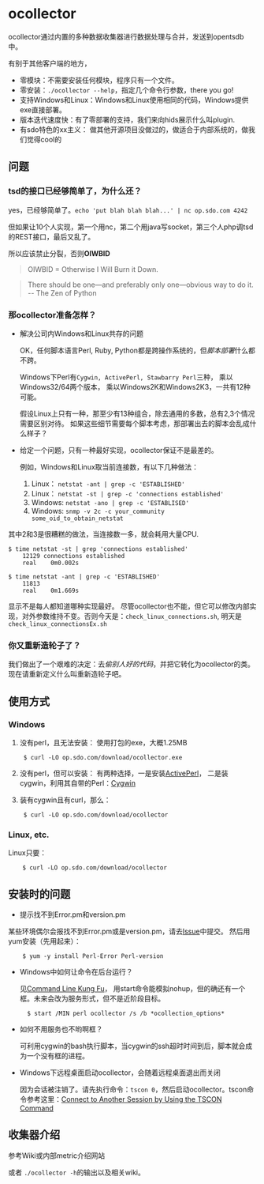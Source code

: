 ocollector
========
ocollector通过内置的多种数据收集器进行数据处理与合并，发送到opentsdb中。

有别于其他客户端的地方，

* 零模块：不需要安装任何模块，程序只有一个文件。
* 零安装：`./ocollector --help`，指定几个命令行参数，there you go!
* 支持Windows和Linux：Windows和Linux使用相同的代码，Windows提供exe直接部署。
* 版本迭代速度快：有了零部署的支持，我们来向hids展示什么叫plugin.
* 有sdo特色的xx主义： 做其他开源项目没做过的，做适合于内部系统的，做我们觉得cool的

问题
---------------
### tsd的接口已经够简单了，为什么还？

yes，已经够简单了。`echo 'put blah blah blah...' | nc op.sdo.com 4242`

但如果让10个人实现，第一个用nc，第二个用java写socket，第三个人php调tsd的REST接口，最后又乱了。

所以应该禁止分裂，否则**OIWBID**

> OIWBID = Otherwise I Will Burn it Down.

> There should be one—and preferably only one—obvious way to do it. -- The Zen of Python

### 那ocollector准备怎样？

+ 解决公司内Windows和Linux共存的问题

    OK，任何脚本语言Perl, Ruby, Python都是跨操作系统的，但*脚本部署*什么都不跨。

    Windows下Perl有`Cygwin, ActivePerl, Stawbarry Perl`三种， 乘以Windows32/64两个版本， 乘以Windows2K和Windows2K3，一共有12种可能。
    
    假设Linux上只有一种，那至少有13种组合，除去通用的多数，总有2,3个情况需要区别对待。
    如果这些细节需要每个脚本考虑，那部署出去的脚本会乱成什么样子？

    
+ 给定一个问题，只有一种最好实现，ocollector保证不是最差的。

    例如，Windows和Linux取当前连接数，有以下几种做法：

    1. Linux： `netstat -ant | grep -c 'ESTABLISHED'`
    2. Linux： `netstat -st | grep -c 'connections established'`
    3. Windows: `netstat -ano | grep -c 'ESTABLISED'`
    4. Windows: `snmp -v 2c -c your_community some_oid_to_obtain_netstat`
        
其中2和3是很糟糕的做法，当连接数一多，就会耗用大量CPU.

    $ time netstat -st | grep 'connections established'
        12129 connections established
        real    0m0.002s

    $ time netstat -ant | grep -c 'ESTABLISHED'
        11813
        real    0m1.669s

显示不是每人都知道哪种实现最好。 尽管ocollector也不能，但它可以修改内部实现，对外参数维持不变。否则今天是：`check_linux_connections.sh`, 明天是`check_linux_connectionsEx.sh`


### 你又重新造轮子了？

我们做出了一个艰难的决定：去*偷别人好的代码*，并把它转化为ocollector的类。
现在请重新定义什么叫重新造轮子吧。


使用方式
---------------
### Windows
1. 没有perl，且无法安装：
使用打包的exe，大概1.25MB

        $ curl -LO op.sdo.com/download/ocollector.exe

2. 没有perl，但可以安装：
有两种选择，一是安装[ActivePerl](http://www.activestate.com/activeperl/downloads)， 二是装cygwin，利用其自带的Perl：[Cygwin](http://www.cygwin.com/)

3. 装有cygwin且有curl，那么：

        $ curl -LO op.sdo.com/download/ocollector

### Linux, etc.
Linux只要：

        $ curl -LO op.sdo.com/download/ocollector


安装时的问题
---------------

+ 提示找不到Error.pm和version.pm

某些环境偶尔会报找不到Error.pm或是version.pm，请去[Issue](https://github.com/op-sdo-com/ocollector/issues)中提交。
然后用yum安装（先用起来）：

        $ yum -y install Perl-Error Perl-version

+ Windows中如何让命令在后台运行？

    见[Command Line Kung Fu](http://blog.commandlinekungfu.com/2009/04/episode-23-job-control.html)， 用start命令能模拟nohup，但的确还有一个框。未来会改为服务形式，但不是近阶段目标。

        $ start /MIN perl ocollector /s /b *ocollection_options*

+ 如何不用服务也不哟啊框？

    可利用cygwin的bash执行脚本，当cygwin的ssh超时时间到后，脚本就会成为一个没有框的进程。

+ Windows下远程桌面启动ocollector，会随着远程桌面退出而关闭

    因为会话被注销了。请先执行命令：`tscon 0`，然后启动ocollector。tscon命令参考这里：[Connect to Another Session by Using the TSCON Command](http://support.microsoft.com/kb/321703)



收集器介绍
---------------
参考Wiki或内部metric介绍网站

或者 `./ocollector -h`的输出以及相关wiki。
